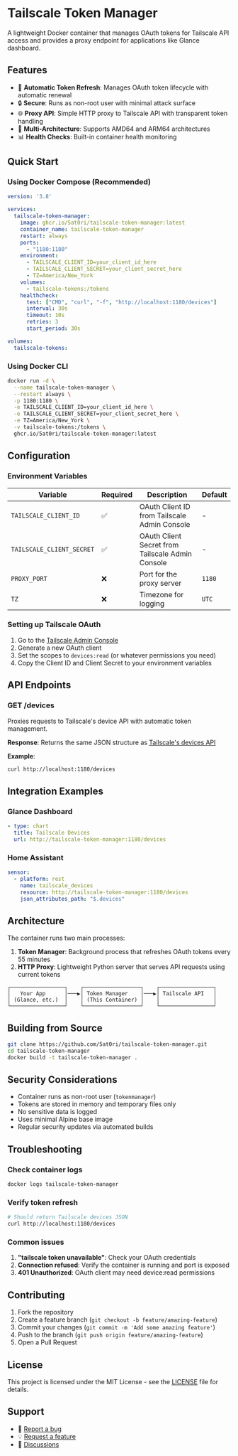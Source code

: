 # Tailscale Token Manager

A lightweight Docker container that manages OAuth tokens for Tailscale API access and provides a proxy endpoint for applications like Glance dashboard.

## Features

- 🔄 **Automatic Token Refresh**: Manages OAuth token lifecycle with automatic renewal
- 🔒 **Secure**: Runs as non-root user with minimal attack surface
- 🌐 **Proxy API**: Simple HTTP proxy to Tailscale API with transparent token handling
- 🐳 **Multi-Architecture**: Supports AMD64 and ARM64 architectures
- 📊 **Health Checks**: Built-in container health monitoring

## Quick Start

### Using Docker Compose (Recommended)

```yaml
version: '3.8'

services:
  tailscale-token-manager:
    image: ghcr.io/5at0ri/tailscale-token-manager:latest
    container_name: tailscale-token-manager
    restart: always
    ports:
      - "1180:1180"
    environment:
      - TAILSCALE_CLIENT_ID=your_client_id_here
      - TAILSCALE_CLIENT_SECRET=your_client_secret_here
      - TZ=America/New_York
    volumes:
      - tailscale-tokens:/tokens
    healthcheck:
      test: ["CMD", "curl", "-f", "http://localhost:1180/devices"]
      interval: 30s
      timeout: 10s
      retries: 3
      start_period: 30s

volumes:
  tailscale-tokens:
```

### Using Docker CLI

```bash
docker run -d \
  --name tailscale-token-manager \
  --restart always \
  -p 1180:1180 \
  -e TAILSCALE_CLIENT_ID=your_client_id_here \
  -e TAILSCALE_CLIENT_SECRET=your_client_secret_here \
  -e TZ=America/New_York \
  -v tailscale-tokens:/tokens \
  ghcr.io/5at0ri/tailscale-token-manager:latest
```

## Configuration

### Environment Variables

| Variable | Required | Description | Default |
|----------|----------|-------------|---------|
| `TAILSCALE_CLIENT_ID` | ✅ | OAuth Client ID from Tailscale Admin Console | - |
| `TAILSCALE_CLIENT_SECRET` | ✅ | OAuth Client Secret from Tailscale Admin Console | - |
| `PROXY_PORT` | ❌ | Port for the proxy server | `1180` |
| `TZ` | ❌ | Timezone for logging | `UTC` |

### Setting up Tailscale OAuth

1. Go to the [Tailscale Admin Console](https://login.tailscale.com/admin/settings/oauth)
2. Generate a new OAuth client
3. Set the scopes to `devices:read` (or whatever permissions you need)
4. Copy the Client ID and Client Secret to your environment variables

## API Endpoints

### GET /devices

Proxies requests to Tailscale's device API with automatic token management.

**Response**: Returns the same JSON structure as [Tailscale's devices API](https://tailscale.com/api#tag/devices/GET/tailnet/%7Btailnet%7D/devices)

**Example**:
```bash
curl http://localhost:1180/devices
```

## Integration Examples

### Glance Dashboard

```yaml
- type: chart
  title: Tailscale Devices
  url: http://tailscale-token-manager:1180/devices
```

### Home Assistant

```yaml
sensor:
  - platform: rest
    name: tailscale_devices
    resource: http://tailscale-token-manager:1180/devices
    json_attributes_path: "$.devices"
```

## Architecture

The container runs two main processes:

1. **Token Manager**: Background process that refreshes OAuth tokens every 55 minutes
2. **HTTP Proxy**: Lightweight Python server that serves API requests using current tokens

```
┌─────────────────┐    ┌──────────────────┐    ┌─────────────────┐
│   Your App      │───▶│ Token Manager    │───▶│ Tailscale API   │
│ (Glance, etc.)  │    │ (This Container) │    │                 │
└─────────────────┘    └──────────────────┘    └─────────────────┘
```

## Building from Source

```bash
git clone https://github.com/5at0ri/tailscale-token-manager.git
cd tailscale-token-manager
docker build -t tailscale-token-manager .
```

## Security Considerations

- Container runs as non-root user (`tokenmanager`)
- Tokens are stored in memory and temporary files only
- No sensitive data is logged
- Uses minimal Alpine base image
- Regular security updates via automated builds

## Troubleshooting

### Check container logs
```bash
docker logs tailscale-token-manager
```

### Verify token refresh
```bash
# Should return Tailscale devices JSON
curl http://localhost:1180/devices
```

### Common issues

1. **"tailscale token unavailable"**: Check your OAuth credentials
2. **Connection refused**: Verify the container is running and port is exposed
3. **401 Unauthorized**: OAuth client may need device:read permissions

## Contributing

1. Fork the repository
2. Create a feature branch (`git checkout -b feature/amazing-feature`)
3. Commit your changes (`git commit -m 'Add some amazing feature'`)
4. Push to the branch (`git push origin feature/amazing-feature`)
5. Open a Pull Request

## License

This project is licensed under the MIT License - see the [LICENSE](LICENSE) file for details.

## Support

- 🐛 [Report a bug](https://github.com/suluxan/tailscale-token-manager/issues)
- 💡 [Request a feature](https://github.com/suluxan/tailscale-token-manager/issues)
- 💬 [Discussions](https://github.com/suluxan/tailscale-token-manager/discussions)
